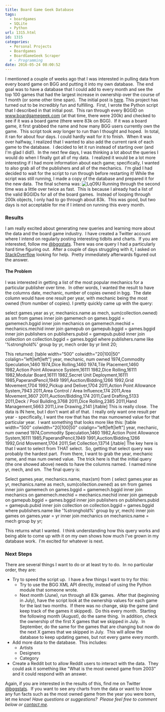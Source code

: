 ```yaml
---
title: Board Game Geek Database
tags:
  - boardgames
  - SQLite
  - Python
url: 1315.html
id: 1315
categories:
  - Personal Projects
  - Boardgames
  - BoardGameGeek Scraper
  # - Programming
date: 2016-05-24 08:00:52
---
```


I mentioned a couple of weeks ago that I was interested in pulling data from every board game on BGG and putting it into my own database.  The end goal was to have a database that I could add to every month and see the top 100 games that had the largest increase in ownership over the course of 1 month (or some other time span).  The initial post is [here](http://www.techtrek.io/). This project has turned out to be incredibly fun and fulfilling.  First, I wrote the Python script that I described in that initial post.  This ran through every BGGID on www.boardgamegeek.com (at that time, there were 200k) and checked to see if it was a board game (there were 83k on BGG).  If it was a board game, it first grabbed the name and how many BGG users currently own the game.  This script took _way_ longer to run than I thought and hoped.  In total, it ran for about four days. I could hardly wait for it to finish.  When it was over halfway, I realized that I wanted to also add the current rank of each game to the database.  I decided to let it run instead of starting over (and I'm glad I did!).  In the next few days, I was thinking a lot about the queries I would do when I finally got all of my data.  I realized it would be a lot more interesting if I had more information about each game; specifically, I wanted to also grab all of the publishers and all of the mechanics.  I'm glad I had decided to wait for the script to run through before restarting it! While the script was still running, I made a copy of the database and prepared it for the new data.  The final schema was: ![LqO9U](http://www.techtrek.io/wp-content/uploads/2016/05/LqO9U.png) Running through the second time was a little over twice as fast.  This is because I already had a list of the valid BGGIDs for all of the board games.  Instead of looping through 200k objects, I only had to go through about 83k.  This was good, but two days is not acceptable for me if I intend on running this every month.

### Results

I am really excited about generating new queries and learning more about the data and the board game industry.  I have created a Twitter account where I intend on regularly posting interesting tidbits and charts.  If you are interested, follow me [@bggstats](https://twitter.com/bggstats). There was one query I had a particularly hard time figuring out.  After a couple of days struggling with it, I asked on [StackOverflow](http://stackoverflow.com/questions/37336640/select-max-sum-for-each-year-in-sqlite) looking for help.  Pretty immediately afterwards figured out the answer.

#### The Problem

I was interested in getting a list of the most popular mechanics for a particular publisher over time.  In other words, I wanted the result to have the columns date, mechanic, number of copies owned in bgg.  The date column would have one result per year, with mechanic being the most owned (from number of copies). I pretty quickly came up with the query:

select games.year as yr, mechanics.name as mech, sum(collection.owned) as sm
 from games 
 inner join gamemech on games.bggid = gamemech.bggid
 inner join mechanics on gamemech.mechid = mechanics.mechid
 inner join gamepub on gamepub.bggid = games.bggid
 inner join publishers on publishers.pubid = gamepub.pubid
 inner join collection on collection.bggid = games.bggid
 where publishers.name like '%stronghold%'
 group by yr, mech order by yr limit 20;

This returned: \[table width="500" colwidth="20|100|50" colalign="left|left|left"\] year, mechanic, num owned 1974,Commodity Speculation,1460 1974,Dice Rolling,1460 1974,Tile Placement,1460 1982,Action Point Allowance System,16111 1982,Dice Rolling,16111 1982,Modular Board,16111 1982,Secret Unit Deployment,16111 1985,PaperandPencil,1949 1991,Auction/Bidding,1266 1992,Grid Movement,1704 1992,Pickup and Deliver,1704 2011,Action Point Allowance System,7943 2011,Area Control / Area Influence,174 2011,Area Movement,3607 2011,Auction/Bidding,174 2011,Card Drafting,5133 2011,Deck / Pool Building,3768 2011,Dice Rolling,2385 2011,Hand Management,5663 2011,Line Drawing,2141 \[/table\] This is really close.  The data is IN here, but I don't want all of that.  I really only want one result per year - specifically, I want the row that has the max numowned value for that particular year.  I want something that looks more like this: \[table width="500" colwidth="20|100|50" colalign="left|left|left"\] year, mechanic, num owned 1974,Commodity Speculation,1460 1982,Action Point Allowance System,16111 1985,PaperandPencil,1949 1991,Auction/Bidding,1266 1992,Grid Movement,1704 2011,Set Collection,13714 \[/table\] The key here is that I want to select from THAT select.  So, getting that select query was probably the hardest part.  From there, I want to grab the year, mechanic name, and max num owned value.  The trick here is that the initial query (the one showed above) needs to have the columns named.  I named mine yr, mech, and sm.  The final query is:

Select games.year, mechanics.name, max(sm) from (
select games.year as yr, mechanics.name as mech, sum(collection.owned) as sm
 from games 
 inner join gamemech on games.bggid = gamemech.bggid
 inner join mechanics on gamemech.mechid = mechanics.mechid
 inner join gamepub on gamepub.bggid = games.bggid
 inner join publishers on publishers.pubid = gamepub.pubid
 inner join collection on collection.bggid = games.bggid
 where publishers.name like '%stronghold%'
 group by yr, mech)
inner join games on games.year = yr
inner join mechanics on mechanics.name = mech
group by yr;

This returns what I wanted.  I think understanding how this query works and being able to come up with it on my own shows how much I've grown in my database work.  I'm excited for whatever is next.

### Next Steps

There are several things I want to do or at least try to do.  In no particular order, they are:

*   Try to speed the script up.  I have a few things I want to try for this:
    *   Try to use the BGG XML API directly, instead of using the Python module that someone wrote.
    *   Next month (June), run through all 83k games.  After that (beginning in July), have the script look at the ownership values for each game for the last two months.  If there was no change, skip the game (and keep track of the games it skipped).  Do this every month.  Starting the following month (August), do the same thing.  In addition, check the ownership of the first X games that we skipped in July.  In September, do the same for the games that are changing but now do the next X games that we skipped in July.  This will allow the database to keep updating games, but not every game every month.
*   Add more data to the database.  This includes:
    *   Artists
    *   Designers
    *   Category
*   Create a Reddit bot to allow Reddit users to interact with the data.  They could ask it something like "What is the most owned game from 2003" and it could respond with an answer.

Again, if you are interested in the results of this, find me on Twitter [@bggstats](https://twitter.com/bggstats).  If you want to see any charts from the data or want to know any fun facts such as the most owned game from the year you were born, let me know! _Have questions or suggestions?  Please feel free to comment below or [contact me](/contact/)._